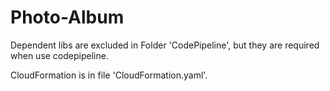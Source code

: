 # Photo-Album
Dependent libs are excluded in Folder 'CodePipeline', but they are required when use codepipeline.

CloudFormation is in file 'CloudFormation.yaml'.
